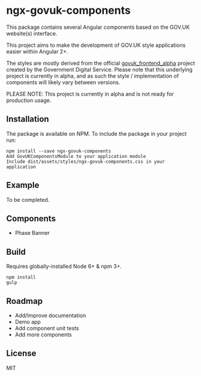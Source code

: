 # ngx-govuk-components

This package contains several Angular components based on the GOV.UK website(s) interface.

This project aims to make the development of GOV.UK style applications easier within Angular 2+.

The styles are mostly derived from the official [govuk_frontend_alpha](https://github.com/alphagov/govuk_frontend_alpha) project created by the Government Digital Service. Please note that this underlying project is currently in alpha, and as such the style / implementation of components will likely vary between versions.

PLEASE NOTE: This project is currently in alpha and is not ready for production usage.

## Installation

The package is available on NPM. To include the package in your project run:

```
npm install --save ngx-govuk-components
Add GovUKComponentsModule to your application module
Include dist/assets/styles/ngx-govuk-components.css in your application
```

## Example

To be completed.

## Components

- Phase Banner


## Build

Requires globally-installed Node 6+ & npm 3+.

```
npm install
gulp
```

## Roadmap

- Add/Improve documentation
- Demo app
- Add component unit tests
- Add more components

## License

MIT
